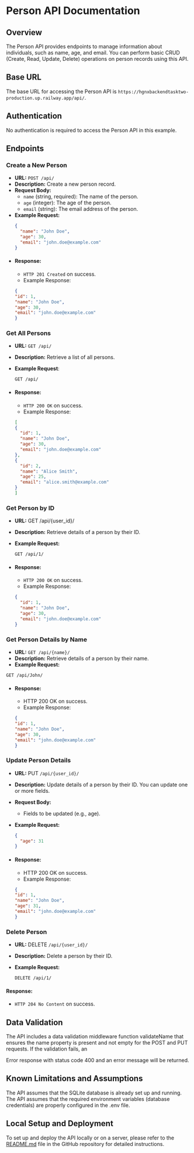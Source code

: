 # Person API Documentation

## Overview

The Person API provides endpoints to manage information about individuals, such as name, age, and email. You can perform basic CRUD (Create, Read, Update, Delete) operations on person records using this API.

## Base URL

The base URL for accessing the Person API is `https://hgnxbackendtasktwo-production.up.railway.app/api/`.

## Authentication

No authentication is required to access the Person API in this example.

## Endpoints

### Create a New Person

- **URL:** `POST /api/`
- **Description:** Create a new person record.
- **Request Body:**
  - `name` (string, required): The name of the person.
  - `age` (integer): The age of the person.
  - `email` (string): The email address of the person.
- **Example Request:**
  ```json
  {
    "name": "John Doe",
    "age": 30,
    "email": "john.doe@example.com"
  }
* #### Response:
  - `HTTP 201 Created` on success.
  - Example Response:
  ```json
  {
  "id": 1,
  "name": "John Doe",
  "age": 30,
  "email": "john.doe@example.com"
  }

### Get All Persons
* **URL:** `GET /api/`
* **Description:** Retrieve a list of all persons.
* **Example Request**:

  `GET /api/`
* #### Response:
  - `HTTP 200 OK` on success.
  - Example Response:
  ```json
  [
  {
    "id": 1,
    "name": "John Doe",
    "age": 30,
    "email": "john.doe@example.com"
  },
  {
    "id": 2,
    "name": "Alice Smith",
    "age": 25,
    "email": "alice.smith@example.com"
  }
  ]
  
### Get Person by ID
* **URL:** GET /api/{user_id}/
* **Description:** Retrieve details of a person by their ID.
* **Example Request:**

  `GET /api/1/`

* #### Response:
  - `HTTP 200 OK` on success.
  - Example Response:

  ```json
  {
    "id": 1,
    "name": "John Doe",
    "age": 30,
    "email": "john.doe@example.com"
  }


### Get Person Details by Name
* **URL:** `GET /api/{name}/`
* **Description:** Retrieve details of a person by their name.
* **Example Request:**

`GET /api/John/`

* #### Response:

  - HTTP 200 OK on success.
  - Example Response:

  ```json
  {
  "id": 1,
  "name": "John Doe",
  "age": 30,
  "email": "john.doe@example.com"
  }

### Update Person Details

* **URL:** PUT `/api/{user_id}/`
* **Description:** Update details of a person by their ID. You can update one or more fields.
* **Request Body:**
  - Fields to be updated (e.g., age).
* **Example Request:**
  ```json
  {
    "age": 31
  }

* #### Response:

  - HTTP 200 OK on success.
  - Example Response:
  ```json
  {
  "id": 1,
  "name": "John Doe",
  "age": 31,
  "email": "john.doe@example.com"
  }
  
### Delete Person

* **URL:** DELETE `/api/{user_id}/`
* **Description:** Delete a person by their ID.
* **Example Request:**

  `DELETE /api/1/`

#### Response:

- `HTTP 204 No Content` on success.


## Data Validation

The API includes a data validation middleware function validateName that ensures the name property is present and not empty for the POST and PUT requests. If the validation fails, an

Error response with status code 400 and an error message will be returned.

## Known Limitations and Assumptions

The API assumes that the SQLite database is already set up and running. The API assumes that the required environment variables (database credentials) are properly configured in the .env file.

## Local Setup and Deployment

To set up and deploy the API locally or on a server, please refer to the [README.md](https://github.com/LoneStarrD/hgnx_backend_tasktwo/blob/main/README.md) file in the GitHub repository for detailed instructions.